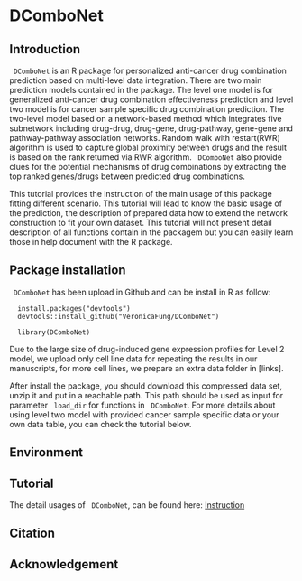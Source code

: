 # DComboNet

## Introduction

` DComboNet` is an R package for personalized anti-cancer drug combination prediction based on multi-level data integration. There are two main prediction models contained in the package. The level one model is for generalized anti-cancer drug combination effectiveness prediction and level two model is for cancer sample specific drug combination prediction. The two-level model based on a network-based method which integrates five subnetwork including drug-drug, drug-gene, drug-pathway, gene-gene and pathway-pathway association networks. Random walk with restart(RWR) algorithm is used to capture global proximity between drugs and the result is based on the rank returned via RWR algorithm. ` DComboNet` also provide clues for the potential mechanisms of drug combinations by extracting the top ranked genes/drugs between predicted drug combinations.

This tutorial provides the instruction of the main usage of this package fitting different scenario. This tutorial will lead to know the basic usage of the prediction, the description of prepared data how to extend the network construction to fit your own dataset. This tutorial will not present detail description of all functions contain in the packagem but you can easily learn those in help document with the R package. 

## Package installation

` DComboNet` has been upload in Github and can be install in R as follow:

```{r, eval=FALSE}
  install.packages("devtools")
  devtools::install_github("VeronicaFung/DComboNet")

  library(DComboNet)
```

Due to the large size of drug-induced gene expression profiles for Level 2 model, we upload only cell line data for repeating the results in our manuscripts, for more cell lines, we prepare an extra data folder in [links]<links>. 

After install the package, you should download this compressed data set, unzip it and put in a reachable path. This path should be used as input for parameter ` load_dir` for functions in ` DComboNet`. For more details about using level two model with provided cancer sample specific data or your own data table, you can check the tutorial below.

## Environment

## Tutorial  

The detail usages of ` DComboNet`, can be found here: [Instruction](https://veronicafung.github.io/DComboNet/DComboNet-vignette.html) 


## Citation
<!-- <div style = "width:120%; height:auto; margin: auto;"> -->

<!-- <p style="text-indent:16px;">If you use `DComboNet` in your publication(s), please cite:</p> -->
<!-- </div> -->

## Acknowledgement
